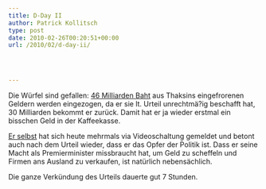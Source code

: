 ```yaml
---
title: D-Day II
author: Patrick Kollitsch
type: post
date: 2010-02-26T00:20:51+00:00
url: /2010/02/d-day-ii/




---
```

Die Würfel sind gefallen: [46 Milliarden Baht][1] aus Thaksins eingefrorenen Geldern werden eingezogen, da er sie lt. Urteil unrechtmä?ig beschafft hat, 30 Milliarden bekommt er zurück. Damit hat er ja wieder erstmal ein bisschen Geld in der Kaffeekasse. 

[Er selbst][2] hat sich heute mehrmals via Videoschaltung gemeldet und betont auch nach dem Urteil wieder, dass er das Opfer der Politik ist. Dass er seine Macht als Premierminister missbraucht hat, um Geld zu scheffeln und Firmen ans Ausland zu verkaufen, ist natürlich nebensächlich. 

Die ganze Verkündung des Urteils dauerte gut 7 Stunden.

 [1]: http://www.nationmultimedia.com/home/Thaksins-Bt46-billion-seized-30123569.html
 [2]: http://www.nationmultimedia.com/home/2010/02/26/politics/Im-victim-its-cruel-politic-Thaksin-30123584.html